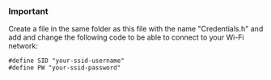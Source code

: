 ### Important

Create a file in the same folder as this file with the name "Credentials.h" and add and change the following code to be able to connect to your Wi-Fi network:

```
#define SID "your-ssid-username"
#define PW "your-ssid-password"
```
